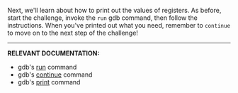 Next, we'll learn about how to print out the values of registers.
As before, start the challenge, invoke the `run` gdb command, then follow the instructions.
When you've printed out what you need, remember to `continue` to move on to the next step of the challenge!

----
**RELEVANT DOCUMENTATION:**
- gdb's [run](https://sourceware.org/gdb/current/onlinedocs/gdb#Starting) command
- gdb's [continue](https://sourceware.org/gdb/current/onlinedocs/gdb#Continuing-and-Stepping) command
- gdb's [print](https://sourceware.org/gdb/current/onlinedocs/gdb#Data) command
